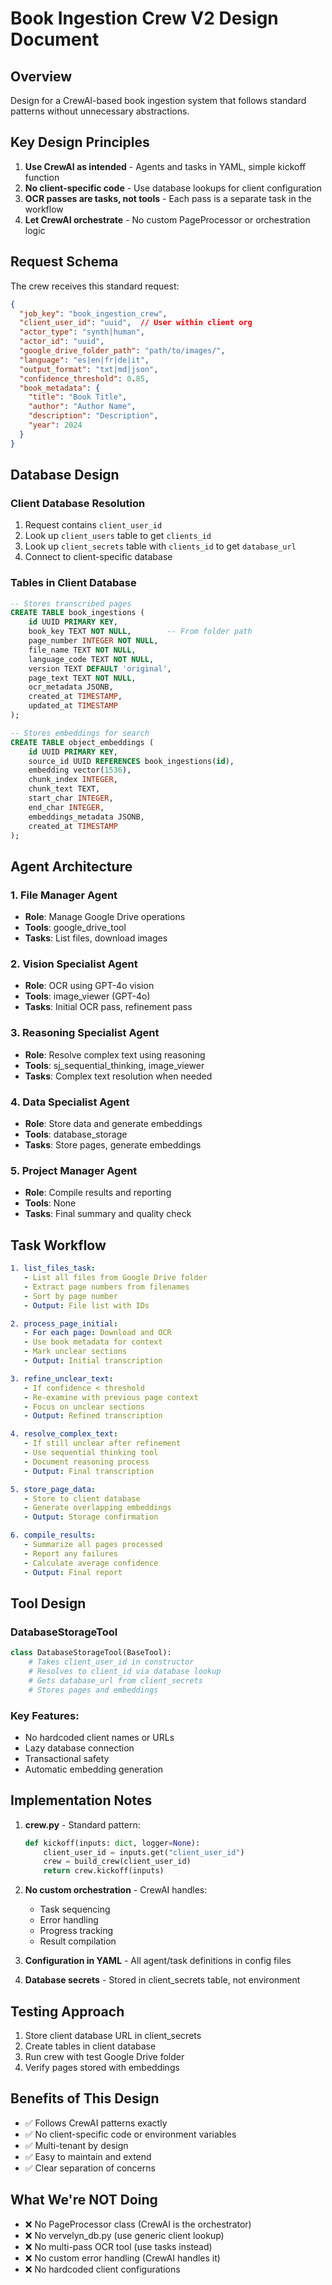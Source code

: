 # Book Ingestion Crew V2 Design Document

## Overview

Design for a CrewAI-based book ingestion system that follows standard patterns without unnecessary abstractions.

## Key Design Principles

1. **Use CrewAI as intended** - Agents and tasks in YAML, simple kickoff function
2. **No client-specific code** - Use database lookups for client configuration
3. **OCR passes are tasks, not tools** - Each pass is a separate task in the workflow
4. **Let CrewAI orchestrate** - No custom PageProcessor or orchestration logic

## Request Schema

The crew receives this standard request:
```json
{
  "job_key": "book_ingestion_crew",
  "client_user_id": "uuid",  // User within client org
  "actor_type": "synth|human",
  "actor_id": "uuid",
  "google_drive_folder_path": "path/to/images/",
  "language": "es|en|fr|de|it",
  "output_format": "txt|md|json",
  "confidence_threshold": 0.85,
  "book_metadata": {
    "title": "Book Title",
    "author": "Author Name",
    "description": "Description",
    "year": 2024
  }
}
```

## Database Design

### Client Database Resolution
1. Request contains `client_user_id`
2. Look up `client_users` table to get `clients_id`
3. Look up `client_secrets` table with `clients_id` to get `database_url`
4. Connect to client-specific database

### Tables in Client Database
```sql
-- Stores transcribed pages
CREATE TABLE book_ingestions (
    id UUID PRIMARY KEY,
    book_key TEXT NOT NULL,        -- From folder path
    page_number INTEGER NOT NULL,
    file_name TEXT NOT NULL,
    language_code TEXT NOT NULL,
    version TEXT DEFAULT 'original',
    page_text TEXT NOT NULL,
    ocr_metadata JSONB,
    created_at TIMESTAMP,
    updated_at TIMESTAMP
);

-- Stores embeddings for search
CREATE TABLE object_embeddings (
    id UUID PRIMARY KEY,
    source_id UUID REFERENCES book_ingestions(id),
    embedding vector(1536),
    chunk_index INTEGER,
    chunk_text TEXT,
    start_char INTEGER,
    end_char INTEGER,
    embeddings_metadata JSONB,
    created_at TIMESTAMP
);
```

## Agent Architecture

### 1. File Manager Agent
- **Role**: Manage Google Drive operations
- **Tools**: google_drive_tool
- **Tasks**: List files, download images

### 2. Vision Specialist Agent  
- **Role**: OCR using GPT-4o vision
- **Tools**: image_viewer (GPT-4o)
- **Tasks**: Initial OCR pass, refinement pass

### 3. Reasoning Specialist Agent
- **Role**: Resolve complex text using reasoning
- **Tools**: sj_sequential_thinking, image_viewer
- **Tasks**: Complex text resolution when needed

### 4. Data Specialist Agent
- **Role**: Store data and generate embeddings
- **Tools**: database_storage
- **Tasks**: Store pages, generate embeddings

### 5. Project Manager Agent
- **Role**: Compile results and reporting
- **Tools**: None
- **Tasks**: Final summary and quality check

## Task Workflow

```yaml
1. list_files_task:
   - List all files from Google Drive folder
   - Extract page numbers from filenames
   - Sort by page number
   - Output: File list with IDs

2. process_page_initial:
   - For each page: Download and OCR
   - Use book metadata for context
   - Mark unclear sections
   - Output: Initial transcription

3. refine_unclear_text:
   - If confidence < threshold
   - Re-examine with previous page context
   - Focus on unclear sections
   - Output: Refined transcription

4. resolve_complex_text:
   - If still unclear after refinement
   - Use sequential thinking tool
   - Document reasoning process
   - Output: Final transcription

5. store_page_data:
   - Store to client database
   - Generate overlapping embeddings
   - Output: Storage confirmation

6. compile_results:
   - Summarize all pages processed
   - Report any failures
   - Calculate average confidence
   - Output: Final report
```

## Tool Design

### DatabaseStorageTool
```python
class DatabaseStorageTool(BaseTool):
    # Takes client_user_id in constructor
    # Resolves to client_id via database lookup
    # Gets database_url from client_secrets
    # Stores pages and embeddings
```

### Key Features:
- No hardcoded client names or URLs
- Lazy database connection
- Transactional safety
- Automatic embedding generation

## Implementation Notes

1. **crew.py** - Standard pattern:
   ```python
   def kickoff(inputs: dict, logger=None):
       client_user_id = inputs.get("client_user_id")
       crew = build_crew(client_user_id)
       return crew.kickoff(inputs)
   ```

2. **No custom orchestration** - CrewAI handles:
   - Task sequencing
   - Error handling  
   - Progress tracking
   - Result compilation

3. **Configuration in YAML** - All agent/task definitions in config files

4. **Database secrets** - Stored in client_secrets table, not environment

## Testing Approach

1. Store client database URL in client_secrets
2. Create tables in client database
3. Run crew with test Google Drive folder
4. Verify pages stored with embeddings

## Benefits of This Design

- ✅ Follows CrewAI patterns exactly
- ✅ No client-specific code or environment variables
- ✅ Multi-tenant by design
- ✅ Easy to maintain and extend
- ✅ Clear separation of concerns

## What We're NOT Doing

- ❌ No PageProcessor class (CrewAI is the orchestrator)
- ❌ No vervelyn_db.py (use generic client lookup)
- ❌ No multi-pass OCR tool (use tasks instead)
- ❌ No custom error handling (CrewAI handles it)
- ❌ No hardcoded client configurations